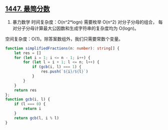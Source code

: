 ## [1447. 最简分数](https://leetcode-cn.com/problems/simplified-fractions/)

1. 暴力数学
时间复杂度：O(n^2*logn) 
需要枚举 O(n^2) 对分子分母的组合，
每对分子分母计算最大公因数和生成字符串的复杂度均为 O(logn)。

空间复杂度：O(1)。除答案数组外，我们只需要常数个变量。
```ts
function simplifiedFractions(n: number): string[] {
    let res = []
    for (let i = 1; i <= n - 1; i++) {
        for (let l = i + 1; l <= n; l++) {
            if (gcb(i, l) === 1) {
                res.push(`${i}/${l}`)
            }
        }
    }
    return res
};
function gcb(i, l) {
    if (l === 0) {
        return i
    }
    return gcb(l, i % l)
}
```